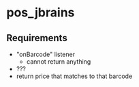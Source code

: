 # pos_jbrains

## Requirements

- "onBarcode" listener
    - cannot return anything
- ???
- return price that matches to that barcode